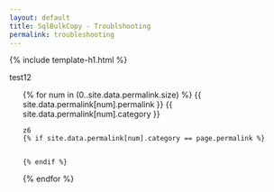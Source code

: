 ```yaml
---
layout: default
title: SqlBulkCopy - Troublshooting
permalink: troubleshooting
---
```


{% include template-h1.html %}

test12
<ul>
{% for num in (0..site.data.permalink.size) %}
	{{ site.data.permalink[num].permalink }}
	{{ site.data.permalink[num].category }}
		
	z6
	{% if site.data.permalink[num].category == page.permalink %}

		
	{% endif %}
{% endfor %}
</ul>
